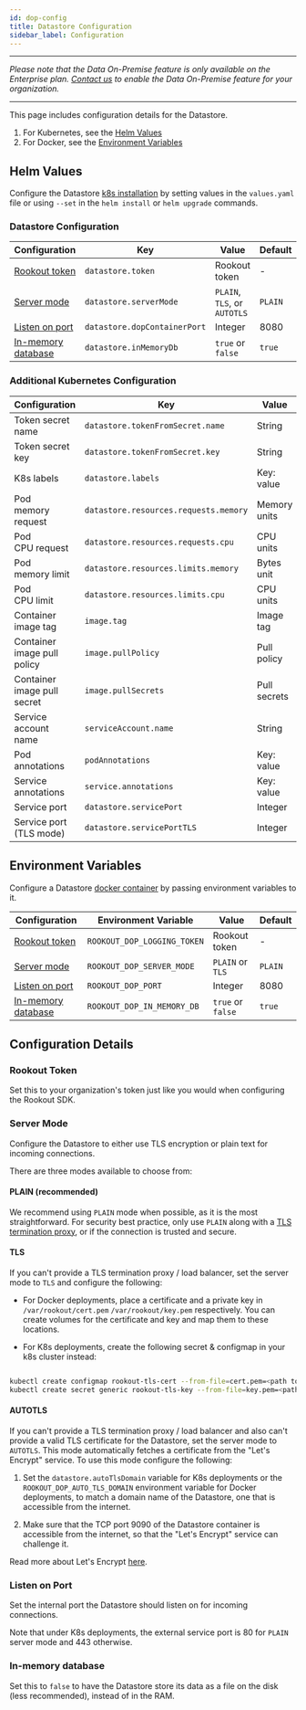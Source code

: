 ```yaml
---
id: dop-config
title: Datastore Configuration
sidebar_label: Configuration
---
```

* * *

_Please note that the Data On-Premise feature is only available on the Enterprise plan. [Contact us](https://www.rookout.com/company/contact) to enable the Data On-Premise feature for your organization._

* * *

This page includes configuration details for the Datastore.

1.  For Kubernetes, see the [Helm Values](#helm-values)
2.  For Docker, see the [Environment Variables](#environment-variables)

## Helm Values

Configure the Datastore [k8s installation](dop-install.md#kubernetes) by setting values in the `values.yaml` file or using `--set` in the `helm install` or `helm upgrade` commands.

### Datastore Configuration

| Configuration                             | Key                                 | Value                                             | Default        |
| ----------------------------------------- | ----------------------------------- | ------------------------------------------------- | -------------- |
| [Rookout token](#rookout-token)           | `datastore.token`            | Rookout token                                     | -              |
| [Server mode](#server-mode)               | `datastore.serverMode`       | `PLAIN`, `TLS`, or `AUTOTLS` | `PLAIN` |
| [Listen on port](#listen-on-port)         | `datastore.dopContainerPort` | Integer                                           | 8080           |
| [In-memory database](#in-memory-database) | `datastore.inMemoryDb`       | `true` or `false`                   | `true`  |

### Additional Kubernetes Configuration

| Configuration                  | Key                                          | Value        | Default         |
| ------------------------------ | -------------------------------------------- | ------------ | --------------- |
| Token secret name              | `datastore.tokenFromSecret.name`      | String       | -               |
| Token secret key               | `datastore.tokenFromSecret.key`       | String       | -               |
| K8s labels                     | `datastore.labels`                    | Key: value   | -               |
| Pod<br />memory request          | `datastore.resources.requests.memory` | Memory units | 1Gi             |
| Pod<br />CPU request             | `datastore.resources.requests.cpu`    | CPU units    | 1               |
| Pod<br />memory limit            | `datastore.resources.limits.memory`   | Bytes unit   | 4Gi             |
| Pod<br />CPU limit               | `datastore.resources.limits.cpu`      | CPU units    | 2               |
| Container<br />image tag         | `image.tag`                           | Image tag    | latest          |
| Container<br />image pull policy | `image.pullPolicy`                    | Pull policy  | `Always` |
| Container<br />image pull secret | `image.pullSecrets`                   | Pull secrets | -               |
| Service account<br />name        | `serviceAccount.name`                 | String       | -               |
| Pod<br />annotations             | `podAnnotations`                      | Key: value   | -               |
| Service<br />annotations         | `service.annotations`                 | Key: value   | -               |
| Service port                   | `datastore.servicePort`               | Integer      | 80              |
| Service port (TLS mode)        | `datastore.servicePortTLS`            | Integer      | 443             |

## Environment Variables

Configure a Datastore [docker container](dop-install.md#docker) by passing environment variables to it.

| Configuration                             | Environment Variable               | Value                           | Default        |
| ----------------------------------------- | ---------------------------------- | ------------------------------- | -------------- |
| [Rookout token](#rookout-token)           | `ROOKOUT_DOP_LOGGING_TOKEN` | Rookout token                   | -              |
| [Server mode](#server-mode)               | `ROOKOUT_DOP_SERVER_MODE`   | `PLAIN` or `TLS`  | `PLAIN` |
| [Listen on port](#listen-on-port)         | `ROOKOUT_DOP_PORT`          | Integer                         | 8080           |
| [In-memory database](#in-memory-database) | `ROOKOUT_DOP_IN_MEMORY_DB`  | `true` or `false` | `true`  |

## Configuration Details

### Rookout Token

Set this to your organization's token just like you would when configuring the Rookout SDK.

### Server Mode

Configure the Datastore to either use TLS encryption or plain text for incoming connections.

There are three modes available to choose from:

#### PLAIN (recommended)

We recommend using `PLAIN` mode when possible, as it is the most straightforward. For security best practice, only use `PLAIN` along with a [TLS termination proxy](https://en.wikipedia.org/wiki/TLS_termination_proxy), or if the connection is trusted and secure.

#### TLS

If you can't provide a TLS termination proxy / load balancer, set the server mode to `TLS` and configure the following:

-   For Docker deployments, place a certificate and a private key in `/var/rookout/cert.pem` `/var/rookout/key.pem` respectively. You can create volumes for the certificate and key and map them to these locations.

-   For K8s deployments, create the following secret & configmap in your k8s cluster instead:

```bash

kubectl create configmap rookout-tls-cert --from-file=cert.pem=<path to cert file>
kubectl create secret generic rookout-tls-key --from-file=key.pem=<path to key file>

```

#### AUTOTLS

If you can't provide a TLS termination proxy / load balancer and also can't provide a valid TLS certificate for the Datastore, set the server mode to `AUTOTLS`. This mode automatically fetches a certificate from the "Let's Encrypt" service. To use this mode configure the following:

1.  Set the `datastore.autoTlsDomain` variable for K8s deployments or the `ROOKOUT_DOP_AUTO_TLS_DOMAIN` environment variable for Docker deployments, to match a domain name of the Datastore, one that is accessible from the internet.

2.  Make sure that the TCP port 9090 of the Datastore container is accessible from the internet, so that the "Let's Encrypt" service can challenge it.

Read more about Let's Encrypt [here](https://letsencrypt.org/).

### Listen on Port

Set the internal port the Datastore should listen on for incoming connections.

Note that under K8s deployments, the external service port is 80 for `PLAIN` server mode and 443 otherwise.

### In-memory database

Set this to `false` to have the Datastore store its data as a file on the disk (less recommended), instead of in the RAM.
